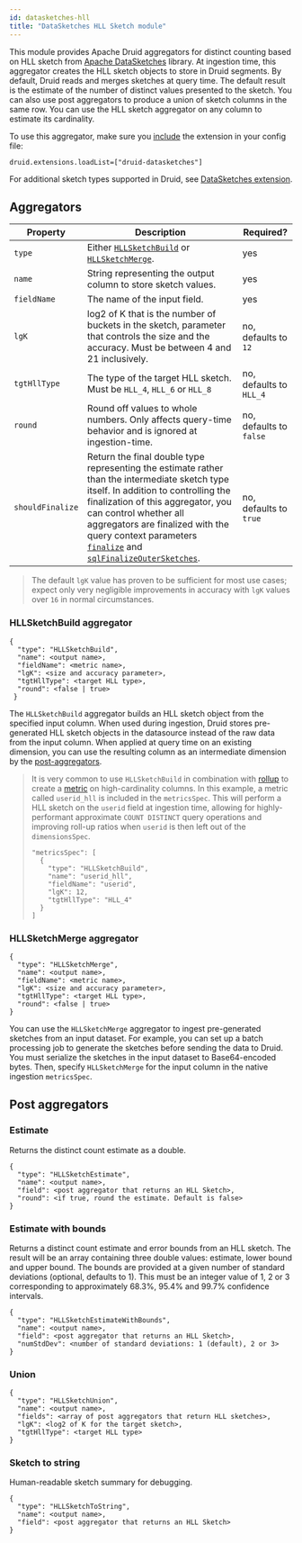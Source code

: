 ```yaml
---
id: datasketches-hll
title: "DataSketches HLL Sketch module"
---
```


<!--
  ~ Licensed to the Apache Software Foundation (ASF) under one
  ~ or more contributor license agreements.  See the NOTICE file
  ~ distributed with this work for additional information
  ~ regarding copyright ownership.  The ASF licenses this file
  ~ to you under the Apache License, Version 2.0 (the
  ~ "License"); you may not use this file except in compliance
  ~ with the License.  You may obtain a copy of the License at
  ~
  ~   http://www.apache.org/licenses/LICENSE-2.0
  ~
  ~ Unless required by applicable law or agreed to in writing,
  ~ software distributed under the License is distributed on an
  ~ "AS IS" BASIS, WITHOUT WARRANTIES OR CONDITIONS OF ANY
  ~ KIND, either express or implied.  See the License for the
  ~ specific language governing permissions and limitations
  ~ under the License.
  -->


This module provides Apache Druid aggregators for distinct counting based on HLL sketch from [Apache DataSketches](https://datasketches.apache.org/) library. At ingestion time, this aggregator creates the HLL sketch objects to store in Druid segments. By default, Druid reads and merges sketches at query time. The default result is
the estimate of the number of distinct values presented to the sketch. You can also use post aggregators to produce a union of sketch columns in the same row.
You can use the HLL sketch aggregator on any column to estimate its cardinality.

To use this aggregator, make sure you [include](../../configuration/extensions.md#loading-extensions) the extension in your config file:

```
druid.extensions.loadList=["druid-datasketches"]
```

For additional sketch types supported in Druid, see [DataSketches extension](datasketches-extension.md).

## Aggregators

|Property|Description|Required?|
|--------|-----------|---------|
|`type`|Either [`HLLSketchBuild`](#hllsketchbuild-aggregator) or [`HLLSketchMerge`](#hllsketchmerge-aggregator).|yes|
|`name`|String representing the output column to store sketch values.|yes|
|`fieldName`|The name of the input field.|yes|
|`lgK`|log2 of K that is the number of buckets in the sketch, parameter that controls the size and the accuracy. Must be between 4 and 21 inclusively.|no, defaults to `12`|
|`tgtHllType`|The type of the target HLL sketch. Must be `HLL_4`, `HLL_6` or `HLL_8` |no, defaults to `HLL_4`|
|`round`|Round off values to whole numbers. Only affects query-time behavior and is ignored at ingestion-time.|no, defaults to `false`|
|`shouldFinalize`|Return the final double type representing the estimate rather than the intermediate sketch type itself. In addition to controlling the finalization of this aggregator, you can control whether all aggregators are finalized with the query context parameters [`finalize`](../../querying/query-context.md) and [`sqlFinalizeOuterSketches`](../../querying/sql-query-context.md).|no, defaults to `true`|

> The default `lgK` value has proven to be sufficient for most use cases; expect only very negligible improvements in accuracy with `lgK` values over `16` in normal circumstances.

### HLLSketchBuild aggregator

```
{
  "type": "HLLSketchBuild",
  "name": <output name>,
  "fieldName": <metric name>,
  "lgK": <size and accuracy parameter>,
  "tgtHllType": <target HLL type>,
  "round": <false | true>
 }
```

The `HLLSketchBuild` aggregator builds an HLL sketch object from the specified input column. When used during ingestion, Druid stores pre-generated HLL sketch objects in the datasource instead of the raw data from the input column.
When applied at query time on an existing dimension, you can use the resulting column as an intermediate dimension by the [post-aggregators](#post-aggregators).

> It is very common to use `HLLSketchBuild` in combination with [rollup](../../ingestion/rollup.md) to create a [metric](../../ingestion/ingestion-spec.md#metricsspec) on high-cardinality columns.  In this example, a metric called `userid_hll` is included in the `metricsSpec`.  This will perform a HLL sketch on the `userid` field at ingestion time, allowing for highly-performant approximate `COUNT DISTINCT` query operations and improving roll-up ratios when `userid` is then left out of the `dimensionsSpec`.
>
> ```
> "metricsSpec": [
>   {
>     "type": "HLLSketchBuild",
>     "name": "userid_hll",
>     "fieldName": "userid",
>     "lgK": 12,
>     "tgtHllType": "HLL_4"
>   }
> ]
> ```
>

### HLLSketchMerge aggregator

```
{
  "type": "HLLSketchMerge",
  "name": <output name>,
  "fieldName": <metric name>,
  "lgK": <size and accuracy parameter>,
  "tgtHllType": <target HLL type>,
  "round": <false | true>
}
```

You can use the `HLLSketchMerge` aggregator to ingest pre-generated sketches from an input dataset. For example, you can set up a batch processing job to generate the sketches before sending the data to Druid. You must serialize the sketches in the input dataset to Base64-encoded bytes. Then, specify `HLLSketchMerge` for the input column in the native ingestion `metricsSpec`.

## Post aggregators

### Estimate

Returns the distinct count estimate as a double.

```
{
  "type": "HLLSketchEstimate",
  "name": <output name>,
  "field": <post aggregator that returns an HLL Sketch>,
  "round": <if true, round the estimate. Default is false>
}
```

### Estimate with bounds

Returns a distinct count estimate and error bounds from an HLL sketch.
The result will be an array containing three double values: estimate, lower bound and upper bound.
The bounds are provided at a given number of standard deviations (optional, defaults to 1).
This must be an integer value of 1, 2 or 3 corresponding to approximately 68.3%, 95.4% and 99.7% confidence intervals.

```
{
  "type": "HLLSketchEstimateWithBounds",
  "name": <output name>,
  "field": <post aggregator that returns an HLL Sketch>,
  "numStdDev": <number of standard deviations: 1 (default), 2 or 3>
}
```

### Union

```
{
  "type": "HLLSketchUnion",
  "name": <output name>,
  "fields": <array of post aggregators that return HLL sketches>,
  "lgK": <log2 of K for the target sketch>,
  "tgtHllType": <target HLL type>
}
```

### Sketch to string

Human-readable sketch summary for debugging.

```
{
  "type": "HLLSketchToString",
  "name": <output name>,
  "field": <post aggregator that returns an HLL Sketch>
}
```

